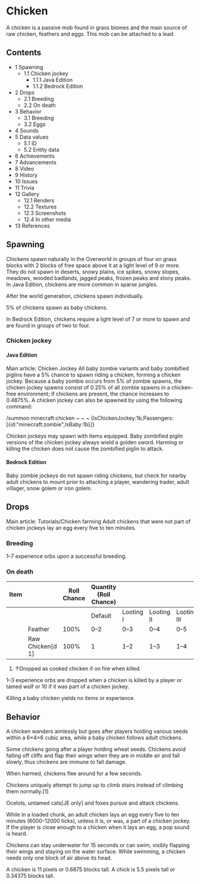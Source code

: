 # Chicken
A chicken is a passive mob found in grass biomes and the main source of raw chicken, feathers and eggs. This mob can be attached to a lead.

## Contents
- 1 Spawning
	- 1.1 Chicken jockey
		- 1.1.1 Java Edition
		- 1.1.2 Bedrock Edition
- 2 Drops
	- 2.1 Breeding
	- 2.2 On death
- 3 Behavior
	- 3.1 Breeding
	- 3.2 Eggs
- 4 Sounds
- 5 Data values
	- 5.1 ID
	- 5.2 Entity data
- 6 Achievements
- 7 Advancements
- 8 Video
- 9 History
- 10 Issues
- 11 Trivia
- 12 Gallery
	- 12.1 Renders
	- 12.2 Textures
	- 12.3 Screenshots
	- 12.4 In other media
- 13 References

## Spawning
Chickens spawn naturally in the Overworld in groups of four on grass blocks with 2 blocks of free space above it at a light level of 9 or more. They do not spawn in deserts, snowy plains, ice spikes, snowy slopes, meadows, wooded badlands, jagged peaks, frozen peaks and stony peaks. 
In Java Edition, chickens are more common in sparse jungles.

After the world generation, chickens spawn individually.

5% of chickens spawn as baby chickens. 

In Bedrock Edition, chickens require a light level of 7 or more to spawn and are found in groups of two to four.

### Chicken jockey
#### Java Edition
Main article: Chicken Jockey
All baby zombie variants and baby zombified piglins have a 5% chance to spawn riding a chicken, forming a chicken jockey. Because a baby zombie occurs from 5% of zombie spawns, the chicken jockey spawns consist of 0.25% of all zombie spawns in a chicken-free environment; if chickens are present, the chance increases to 0.4875%. A chicken jockey can also be spawned by using the following command: 

/summon minecraft:chicken ~ ~ ~ {IsChickenJockey:1b,Passengers:[{id:"minecraft:zombie",IsBaby:1b}]}

Chicken jockeys may spawn with items equipped. Baby zombified piglin versions of the chicken jockey always wield a golden sword. Harming or killing the chicken does not cause the zombified piglin to attack.

#### Bedrock Edition
Baby zombie jockeys do not spawn riding chickens, but check for nearby adult chickens to mount prior to attacking a player, wandering trader, adult villager, snow golem or iron golem.

## Drops
Main article: Tutorials/Chicken farming
Adult chickens that were not part of chicken jockeys lay an egg every five to ten minutes.

### Breeding
1–7 experience orbs upon a successful breeding.

### On death
| Item |                  | Roll Chance | Quantity (Roll Chance) |           |            |             |
|------|------------------|-------------|------------------------|-----------|------------|-------------|
|      |                  |             | Default                | Looting I | Looting II | Looting III |
|      | Feather          | 100%        | 0–2                    | 0–3       | 0–4        | 0–5         |
|      | Raw Chicken[d 1] | 100%        | 1                      | 1–2       | 1–3        | 1–4         |

1. ↑Dropped as cooked chicken if on fire when killed.

1–3 experience orbs are dropped when a chicken is killed by a player or tamed wolf or 10 if it was part of a chicken jockey.

Killing a baby chicken yields no items or experience.

## Behavior
A chicken wanders aimlessly but goes after players holding various seeds within a 6×4×6 cubic area, while a baby chicken follows adult chickens.

Some chickens going after a player holding wheat seeds.
Chickens avoid falling off cliffs and flap their wings when they are in middle air and fall slowly, thus chickens are immune to fall damage.  

When harmed, chickens flee around for a few seconds. 

Chickens uniquely attempt to jump up to climb stairs instead of climbing them normally.[1]

Ocelots, untamed cats‌[JE  only] and foxes pursue and attack chickens. 

While in a loaded chunk, an adult chicken lays an egg every five to ten minutes (6000–12000 ticks), unless it is, or was, a part of a chicken jockey. If the player is close enough to a chicken when it lays an egg, a pop sound is heard.

Chickens can stay underwater for 15 seconds or can swim, visibly flapping their wings and staying on the water surface. While swimming, a chicken needs only one block of air above its head.

A chicken is 11 pixels or 0.6875 blocks tall. A chick is 5.5 pixels tall or 0.34375 blocks tall.

